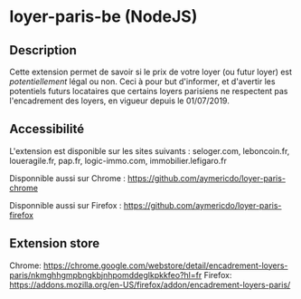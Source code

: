 # loyer-paris-be (NodeJS)

## Description

Cette extension permet de savoir si le prix de votre loyer (ou futur loyer) est *potentiellement* légal ou non.
Ceci à pour but d'informer, et d'avertir les potentiels futurs locataires que certains loyers parisiens ne respectent pas l'encadrement des loyers, en vigueur depuis le 01/07/2019.

## Accessibilité

L'extension est disponible sur les sites suivants : seloger.com, leboncoin.fr, loueragile.fr, pap.fr, logic-immo.com, immobilier.lefigaro.fr

Disponnible aussi sur Chrome : https://github.com/aymericdo/loyer-paris-chrome

Disponnible aussi sur Firefox : https://github.com/aymericdo/loyer-paris-firefox

## Extension store
Chrome: https://chrome.google.com/webstore/detail/encadrement-loyers-paris/nkmghhgmpbngkbjnhpomddeglkpkkfeo?hl=fr
Firefox: https://addons.mozilla.org/en-US/firefox/addon/encadrement-loyers-paris/
